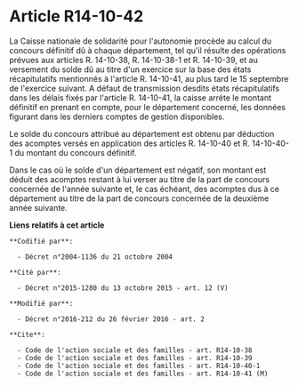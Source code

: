 # Article R14-10-42

La Caisse nationale de solidarité pour l'autonomie procède au calcul du concours définitif dû à chaque département, tel qu'il
résulte des opérations prévues aux articles R. 14-10-38, R. 14-10-38-1 et R. 14-10-39, et au versement du solde dû au titre
d'un exercice sur la base des états récapitulatifs mentionnés à l'article R. 14-10-41, au plus tard le 15 septembre de
l'exercice suivant. A défaut de transmission desdits états récapitulatifs dans les délais fixés par l'article R. 14-10-41, la
caisse arrête le montant définitif en prenant en compte, pour le département concerné, les données figurant dans les derniers
comptes de gestion disponibles. 

Le solde du concours attribué au département est obtenu par déduction des acomptes versés en application des articles R.
14-10-40 et R. 14-10-40-1 du montant du concours définitif. 

Dans le cas où le solde d'un département est négatif, son montant est déduit des acomptes restant à lui verser au titre de la
part de concours concernée de l'année suivante et, le cas échéant, des acomptes dus à ce département au titre de la part de
concours concernée de la deuxième année suivante.

**Liens relatifs à cet article**

	**Codifié par**:

	  - Décret n°2004-1136 du 21 octobre 2004

	**Cité par**:

	  - Décret n°2015-1280 du 13 octobre 2015 - art. 12 (V)

	**Modifié par**:

	  - Décret n°2016-212 du 26 février 2016 - art. 2

	**Cite**:

	  - Code de l'action sociale et des familles - art. R14-10-38
	  - Code de l'action sociale et des familles - art. R14-10-39
	  - Code de l'action sociale et des familles - art. R14-10-40-1
	  - Code de l'action sociale et des familles - art. R14-10-41 (M)
